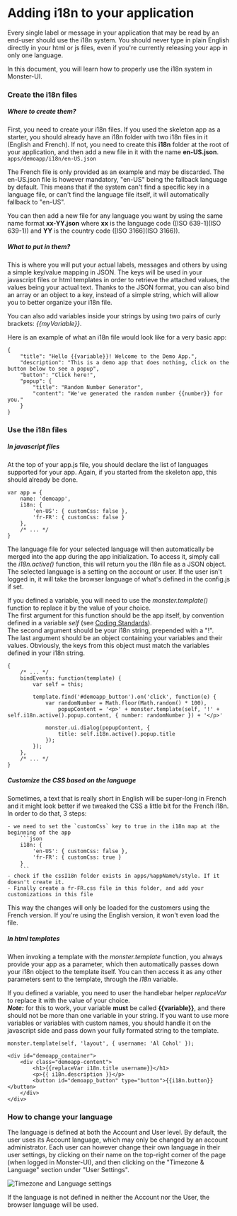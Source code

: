 # Adding i18n to your application

Every single label or message in your application that may be read by an end-user should use the i18n system. You should never type in plain English directly in your html or js files, even if you're currently releasing your app in only one language.

In this document, you will learn how to properly use the i18n system in Monster-UI. 

### Create the i18n files

##### Where to create them?

First, you need to create your i18n files.
If you used the skeleton app as a starter, you should already have an i18n folder with two i18n files in it (English and French).
If not, you need to create this __i18n__ folder at the root of your application, and then add a new file in it with the name __en-US.json__. `apps/demoapp/i18n/en-US.json`

The French file is only provided as an example and may be discarded. The en-US.json file is however mandatory, "en-US" being the fallback language by default. This means that if the system can't find a specific key in a language file, or can't find the language file itself, it will automatically fallback to "en-US".

You can then add a new file for any language you want by using the same name format __xx-YY.json__ where __xx__ is the language code ([ISO 639-1](ISO 639-1)) and __YY__ is the country code ([ISO 3166](ISO 3166)).

##### What to put in them?

This is where you will put your actual labels, messages and others by using a simple key/value mapping in JSON.
The keys will be used in your javascript files or html templates in order to retrieve the attached values, the values being your actual text. 
Thanks to the JSON format, you can also bind an array or an object to a key, instead of a simple string, which will allow you to better organize your i18n file.

You can also add variables inside your strings by using two pairs of curly brackets: _{{myVariable}}_.

Here is an example of what an i18n file would look like for a very basic app:
```
{
	"title": "Hello {{variable}}! Welcome to the Demo App.",
	"description": "This is a demo app that does nothing, click on the button below to see a popup",
	"button": "Click here!",
	"popup": {
		"title": "Random Number Generator",
		"content": "We've generated the random number {{number}} for you."
	}
}
```

### Use the i18n files

##### In javascript files

At the top of your app.js file, you should declare the list of languages supported for your app. Again, if you started from the skeleton app, this should already be done.
```
var app = {
	name: 'demoapp',
	i18n: {
		'en-US': { customCss: false },
		'fr-FR': { customCss: false }
	},
	/* ... */
}
```

The language file for your selected language will then automatically be merged into the app during the app initialization. To access it, simply call the _i18n.active()_ function, this will return you the i18n file as a JSON object. The selected language is a setting on the account or user. If the user isn't logged in, it will take the browser language of what's defined in the config.js if set.

If you defined a variable, you will need to use the _monster.template()_ function to replace it by the value of your choice.  
The first argument for this function should be the app itself, by convention defined in a variable _self_ (see [Coding Standards](https://github.com/2600hz/monster-ui/blob/master/docs/codingStandards.md#miscellaneous)).  
The second argument should be your i18n string, prepended with a "!".  
The last argument should be an object containing your variables and their values. Obviously, the keys from this object must match the variables defined in your i18n string.

```
{
	/* ... */
	bindEvents: function(template) {
		var self = this;

		template.find('#demoapp_button').on('click', function(e) {
			var randomNumber = Math.floor(Math.random() * 100),
				popupContent = '<p>' + monster.template(self, '!' + self.i18n.active().popup.content, { number: randomNumber }) + '</p>'

			monster.ui.dialog(popupContent, {
				title: self.i18n.active().popup.title
			});
		});
	},
	/* ... */
}
```

##### Customize the CSS based on the language

Sometimes, a text that is really short in English will be super-long in French and it might look better if we tweaked the CSS a little bit for the French i18n. In order to do that, 3 steps:

	- we need to set the `customCss` key to true in the i18n map at the beginning of the app
		```json
		i18n: {
			'en-US': { customCss: false },
			'fr-FR': { customCss: true }
		}
		```
	- check if the cssI18n folder exists in apps/%appName%/style. If it doesn't create it.
	- Finally create a fr-FR.css file in this folder, and add your customizations in this file

This way the changes will only be loaded for the customers using the French version. If you're using the English version, it won't even load the file.

##### In html templates

When invoking a template with the _monster.template_ function, you always provide your app as a parameter, which then automatically passes down your i18n object to the template itself. You can then access it as any other parameters sent to the template, through the _i18n_ variable.

If you defined a variable, you need to user the handlebar helper _replaceVar_ to replace it with the value of your choice.  
___Note:___ for this to work, your variable __must__ be called __{{variable}}__, and there should not be more than one variable in your string. If you want to use more variables or variables with custom names, you should handle it on the javascript side and pass down your fully formated string to the template.

`monster.template(self, 'layout', { username: 'Al Cohol' });`
```
<div id="demoapp_container">
	<div class="demoapp-content">
		<h1>{{replaceVar i18n.title username}}</h1>
		<p>{{ i18n.description }}</p>
		<button id="demoapp_button" type="button">{{i18n.button}}</button>
	</div>
</div>
```

### How to change your language

The language is defined at both the Account and User level. By default, the user uses its Account language, which may only be changed by an account administrator. Each user can however change their own language in their user settings, by clicking on their name on the top-right corner of the page (when logged in Monster-UI), and then clicking on the "Timezone & Language" section under "User Settings".

![Timezone and Language settings](http://i.imgur.com/EkpuMDg.png)

If the language is not defined in neither the Account nor the User, the browser language will be used.